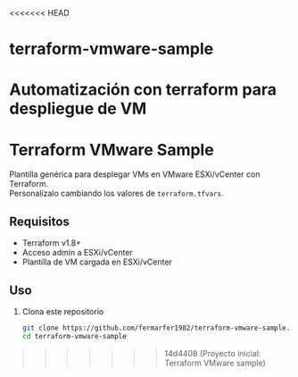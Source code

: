 <<<<<<< HEAD
# terraform-vmware-sample
Automatización con terraform para despliegue de VM
=======
# Terraform VMware Sample

Plantilla genérica para desplegar VMs en VMware ESXi/vCenter con Terraform.  
Personalízalo cambiando los valores de `terraform.tfvars`.

## Requisitos

- Terraform v1.8+  
- Acceso admin a ESXi/vCenter  
- Plantilla de VM cargada en ESXi/vCenter

## Uso

1. Clona este repositorio  
   ```bash
   git clone https://github.com/fermarfer1982/terraform-vmware-sample.git
   cd terraform-vmware-sample
>>>>>>> 14d4408 (Proyecto inicial: Terraform VMware sample)
